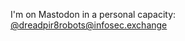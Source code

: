I'm on Mastodon in a personal capacity: <a rel="me" href="https://infosec.exchange/@dreadpir8robots" target="_blank">@dreadpir8robots@infosec.exchange</a>
